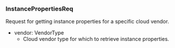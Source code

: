 ### InstancePropertiesReq
Request for getting instance properties for a specific cloud vendor.

- vendor: VendorType
  - Cloud vendor type for which to retrieve instance properties.
